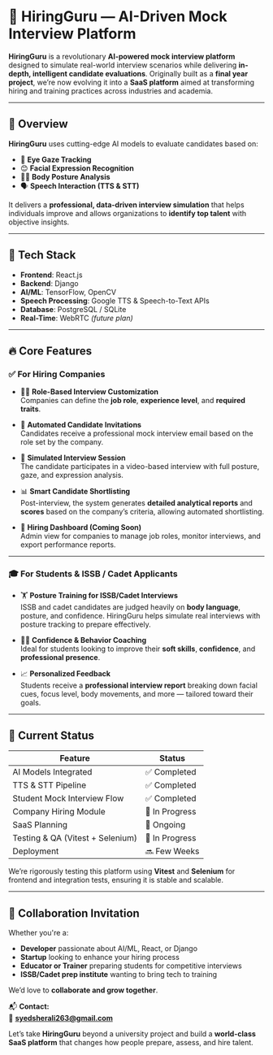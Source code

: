 # 🤖 HiringGuru — AI-Driven Mock Interview Platform

**HiringGuru** is a revolutionary **AI-powered mock interview platform** designed to simulate real-world interview scenarios while delivering **in-depth, intelligent candidate evaluations**. Originally built as a **final year project**, we’re now evolving it into a **SaaS platform** aimed at transforming hiring and training practices across industries and academia.

---

## 🚀 Overview

**HiringGuru** uses cutting-edge AI models to evaluate candidates based on:

- 🎯 **Eye Gaze Tracking**
- 😊 **Facial Expression Recognition**
- 🧍‍♂️ **Body Posture Analysis**
- 🗣️ **Speech Interaction (TTS & STT)**

It delivers a **professional, data-driven interview simulation** that helps individuals improve and allows organizations to **identify top talent** with objective insights.

---

## 🧱 Tech Stack

- **Frontend**: React.js  
- **Backend**: Django  
- **AI/ML**: TensorFlow, OpenCV  
- **Speech Processing**: Google TTS & Speech-to-Text APIs  
- **Database**: PostgreSQL / SQLite  
- **Real-Time**: WebRTC *(future plan)*  

---

## 🔥 Core Features

### ✅ For Hiring Companies

- 🧑‍💼 **Role-Based Interview Customization**  
  Companies can define the **job role**, **experience level**, and **required traits**.

- 📧 **Automated Candidate Invitations**  
  Candidates receive a professional mock interview email based on the role set by the company.

- 🎥 **Simulated Interview Session**  
  The candidate participates in a video-based interview with full posture, gaze, and expression analysis.

- 📊 **Smart Candidate Shortlisting**  
  Post-interview, the system generates **detailed analytical reports** and **scores** based on the company’s criteria, allowing automated shortlisting.

- 💼 **Hiring Dashboard (Coming Soon)**  
  Admin view for companies to manage job roles, monitor interviews, and export performance reports.

---

### 🎓 For Students & ISSB / Cadet Applicants

- 🏋️ **Posture Training for ISSB/Cadet Interviews**  
  ISSB and cadet candidates are judged heavily on **body language**, posture, and confidence. HiringGuru helps simulate real interviews with posture tracking to prepare effectively.

- 🧑‍🎓 **Confidence & Behavior Coaching**  
  Ideal for students looking to improve their **soft skills**, **confidence**, and **professional presence**.

- 📈 **Personalized Feedback**  
  Students receive a **professional interview report** breaking down facial cues, focus level, body movements, and more — tailored toward their goals.

---

## 📅 Current Status

| Feature                     | Status         |
|-----------------------------|----------------|
| AI Models Integrated        | ✅ Completed   |
| TTS & STT Pipeline          | ✅ Completed   |
| Student Mock Interview Flow | ✅ Completed   |
| Company Hiring Module       | 🔧 In Progress |
| SaaS Planning               | 🚀 Ongoing     |
| Testing & QA (Vitest + Selenium) | 🧪 In Progress |
| Deployment                  | 🔜 Few Weeks   |

We’re rigorously testing this platform using **Vitest** and **Selenium** for frontend and integration tests, ensuring it is stable and scalable.

---


## 🤝 Collaboration Invitation

Whether you're a:

- **Developer** passionate about AI/ML, React, or Django
- **Startup** looking to enhance your hiring process
- **Educator or Trainer** preparing students for competitive interviews
- **ISSB/Cadet prep institute** wanting to bring tech to training

We’d love to **collaborate and grow together**.

📬 **Contact:**  
📧 **syedsherali263@gmail.com**

Let’s take **HiringGuru** beyond a university project and build a **world-class SaaS platform** that changes how people prepare, assess, and hire talent.
